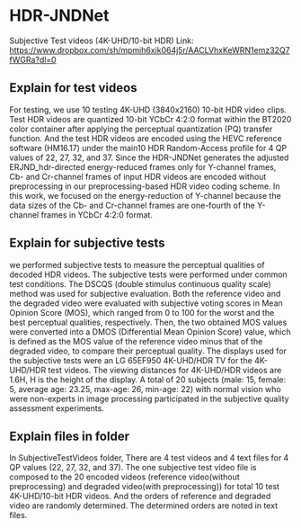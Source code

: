 # HDR-JNDNet

Subjective Test videos (4K-UHD/10-bit HDR)
Link: https://www.dropbox.com/sh/mpmih6xik064j5r/AACLVhxKeWRN1emz32Q7fWGRa?dl=0

## Explain for test videos
For testing, we use 10 testing 4K-UHD (3840x2160) 10-bit HDR video clips. Test HDR videos are quantized 10-bit YCbCr 4:2:0 format within the BT2020 color container after applying the perceptual quantization (PQ) transfer function. And the test HDR videos are encoded using the HEVC reference software (HM16.17) under the main10 HDR Random-Access profile for 4 QP values of 22, 27, 32, and 37. Since the HDR-JNDNet generates the adjusted ERJND_hdr-directed energy-reduced frames only for Y-channel frames, Cb- and Cr-channel frames of input HDR videos are encoded without preprocessing in our preprocessing-based HDR video coding scheme. In this work, we focused on the energy-reduction of Y-channel because the data sizes of the Cb- and Cr-channel frames are one-fourth of the Y-channel frames in YCbCr 4:2:0 format. 

## Explain for subjective tests
we performed subjective tests to measure the perceptual qualities of decoded HDR videos. The subjective tests were performed under common test conditions. The DSCQS (double stimulus continuous quality scale) method was used for subjective evaluation. Both the reference video and the degraded video were evaluated with subjective voting scores in Mean Opinion Score (MOS), which ranged from 0 to 100 for the worst and the best perceptual qualities, respectively. Then, the two obtained MOS values were converted into a DMOS (Differential Mean Opinion Score) value, which is defined as the MOS value of the reference video minus that of the degraded video, to compare their perceptual quality. The displays used for the subjective tests were an LG 65EF950 4K-UHD/HDR TV for the 4K-UHD/HDR test videos. The viewing distances for 4K-UHD/HDR videos are 1.6H, H is the height of the display. A total of 20 subjects (male: 15, female: 5, average age: 23.25, max-age: 26, min-age: 22) with normal vision who were non-experts in image processing participated in the subjective quality assessment experiments.

## Explain files in folder
In SubjectiveTestVideos folder, There are 4 test videos and 4 text files for 4 QP values (22, 27, 32, and 37). The one subjective test video file is composed to the 20 encoded videos (reference video(without preprocessing) and degraded video(with preprocessing)) for total 10 test 4K-UHD/10-bit HDR videos. And the orders of reference and degraded video are randomly determined. The determined orders are noted in text files.  
